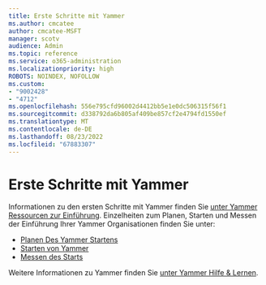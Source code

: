 ```yaml
---
title: Erste Schritte mit Yammer
ms.author: cmcatee
author: cmcatee-MSFT
manager: scotv
audience: Admin
ms.topic: reference
ms.service: o365-administration
ms.localizationpriority: high
ROBOTS: NOINDEX, NOFOLLOW
ms.custom:
- "9002428"
- "4712"
ms.openlocfilehash: 556e795cfd96002d4412bb5e1e0dc506315f56f1
ms.sourcegitcommit: d338792da6b805af409be857cf2e4794fd1550ef
ms.translationtype: MT
ms.contentlocale: de-DE
ms.lasthandoff: 08/23/2022
ms.locfileid: "67883307"
---
```

# <a name="getting-started-with-yammer"></a>Erste Schritte mit Yammer

Informationen zu den ersten Schritte mit Yammer finden Sie [unter Yammer Ressourcen zur Einführung](https://adoption.microsoft.com/yammer/). Einzelheiten zum Planen, Starten und Messen der Einführung Ihrer Yammer Organisationen finden Sie unter:

- [Planen Des Yammer Startens](https://aka.ms/YamSuccessGuide)
- [Starten von Yammer](https://aka.ms/YamLaunchPlaybook)
- [Messen des Starts](https://aka.ms/YamMeasureSuccesGuide)

Weitere Informationen zu Yammer finden Sie [unter Yammer Hilfe & Lernen](https://support.microsoft.com/yammer).